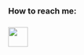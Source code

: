 

<div >
  <h3>How to reach me:<h3>
  <a href="mailto:selmanovicabdurrahman@gmail.com"><img src="https://github.com/leungwensen/svg-icon/blob/master/dist/svg/logos/google-gmail.svg" width="40"></a>

    
</div>
